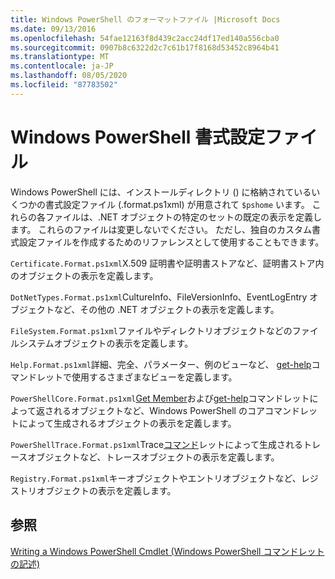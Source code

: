 ```yaml
---
title: Windows PowerShell のフォーマットファイル |Microsoft Docs
ms.date: 09/13/2016
ms.openlocfilehash: 54fae12163f8d439c2acc24df17ed140a556cba0
ms.sourcegitcommit: 0907b8c6322d2c7c61b17f8168d53452c8964b41
ms.translationtype: MT
ms.contentlocale: ja-JP
ms.lasthandoff: 08/05/2020
ms.locfileid: "87783502"
---
```

# <a name="windows-powershell-formatting-files"></a>Windows PowerShell 書式設定ファイル

Windows PowerShell には、インストールディレクトリ () に格納されているいくつかの書式設定ファイル (.format.ps1xml) が用意されて `$pshome` います。 これらの各ファイルは、.NET オブジェクトの特定のセットの既定の表示を定義します。 これらのファイルは変更しないでください。 ただし、独自のカスタム書式設定ファイルを作成するためのリファレンスとして使用することもできます。

`Certificate.Format.ps1xml`X.509 証明書や証明書ストアなど、証明書ストア内のオブジェクトの表示を定義します。

`DotNetTypes.Format.ps1xml`CultureInfo、FileVersionInfo、EventLogEntry オブジェクトなど、その他の .NET オブジェクトの表示を定義します。

`FileSystem.Format.ps1xml`ファイルやディレクトリオブジェクトなどのファイルシステムオブジェクトの表示を定義します。

`Help.Format.ps1xml`詳細、完全、パラメーター、例のビューなど、 [get-help](/powershell/module/Microsoft.PowerShell.Core/Get-Help)コマンドレットで使用するさまざまなビューを定義します。

`PowerShellCore.Format.ps1xml`[Get Member](/powershell/module/Microsoft.PowerShell.Utility/Get-Member)および[get-help](/powershell/module/Microsoft.PowerShell.Core/Get-History)コマンドレットによって返されるオブジェクトなど、Windows PowerShell のコアコマンドレットによって生成されるオブジェクトの表示を定義します。

`PowerShellTrace.Format.ps1xml`Trace[コマンド](/powershell/module/Microsoft.PowerShell.Utility/Trace-Command)レットによって生成されるトレースオブジェクトなど、トレースオブジェクトの表示を定義します。

`Registry.Format.ps1xml`キーオブジェクトやエントリオブジェクトなど、レジストリオブジェクトの表示を定義します。

## <a name="see-also"></a>参照

[Writing a Windows PowerShell Cmdlet (Windows PowerShell コマンドレットの記述)](../cmdlet/writing-a-windows-powershell-cmdlet.md)
